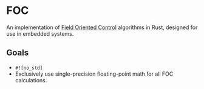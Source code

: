 # FOC

An implementation of [Field Oriented Control](https://en.wikipedia.org/wiki/Field_Oriented_Control) algorithms in Rust, designed for use in embedded systems.


## Goals
- `#![no_std]`
- Exclusively use single-precision floating-point math for all FOC calculations.
